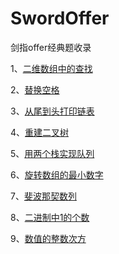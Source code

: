 # SwordOffer
剑指offer经典题收录

1、[二维数组中的查找](https://github.com/BillKalin/SwordOffer/blob/master/sourcecode/src/main/java/com/billkalin/sourcecode/question1/read_me.md)

2、[替换空格](https://github.com/BillKalin/SwordOffer/blob/master/sourcecode/src/main/java/com/billkalin/sourcecode/question2/read_me.md)

3、[从尾到头打印链表](https://github.com/BillKalin/SwordOffer/blob/master/sourcecode/src/main/java/com/billkalin/sourcecode/question3/read_me.md)

4、[重建二叉树](https://github.com/BillKalin/SwordOffer/blob/master/sourcecode/src/main/java/com/billkalin/sourcecode/question4/read_me.md)

5、[用两个栈实现队列](https://github.com/BillKalin/SwordOffer/blob/master/sourcecode/src/main/java/com/billkalin/sourcecode/question5/read_me.md)

6、[旋转数组的最小数字](https://github.com/BillKalin/SwordOffer/blob/master/sourcecode/src/main/java/com/billkalin/sourcecode/question6/read_me.md)

7、[斐波那契数列](https://github.com/BillKalin/SwordOffer/blob/master/sourcecode/src/main/java/com/billkalin/sourcecode/question7/read_me.md)

8、[二进制中1的个数](https://github.com/BillKalin/SwordOffer/blob/master/sourcecode/src/main/java/com/billkalin/sourcecode/question8/read_me.md)

9、[数值的整数次方](https://github.com/BillKalin/SwordOffer/blob/master/sourcecode/src/main/java/com/billkalin/sourcecode/question9/read_me.md)